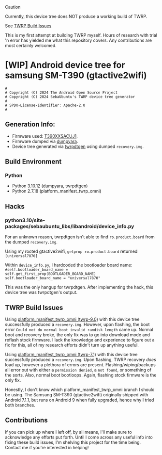 > [!CAUTION]
> Currently, this device tree does NOT produce a working build of TWRP.
>   
> See [TWRP Build Issues](#twrp-build-issues)
>  
> This is my first attempt at building TWRP myself. Hours of research with trial 'n error has yielded me what this repository covers. Any contributions are most certainly welcomed.

# [WIP] Android device tree for samsung SM-T390 (gtactive2wifi)

```
#
# Copyright (C) 2024 The Android Open Source Project
# Copyright (C) 2024 SebaUbuntu's TWRP device tree generator
#
# SPDX-License-Identifier: Apache-2.0
#
```

## Generation Info:

* Firmware used: [T390XXSACUJ1](https://samfw.com/firmware/SM-T390/XAR/T390XXSACUJ1).
* Firmware dumped via [dumpyara](https://github.com/sebaubuntu-python/dumpyara).
* Device tree generated via [twrpdtgen](https://github.com/twrpdtgen/twrpdtgen) using dumped `recovery.img`.

## Build Environment

### Python 

* Python 3.10.12 (dumpyara, twrpdtgen)
* Python 2.7.18 (platform_manifest_twrp_omni)

## Hacks

### python3.10/site-packages/sebaubuntu_libs/libandroid/device_info.py

For an unknown reason, twrpdtgen isn't able to find `ro.product.board` from the dumped `recovery.img`.

Using my rooted gtactive2wifi, `getprop ro.product.board` returned `[universal7870]`

Within `device_info.py`, I hardcoded the bootloader board name:  
`#self.bootloader_board_name = self.get_first_prop(BOOTLOADER_BOARD_NAME)`  
`self.bootloader_board_name = "universal7870"`

This was the only hangup for twrpdtgen. After implementing the hack, this device tree was twrpdtgen's output.

## TWRP Build Issues

Using [platform_manifest_twrp_omni (twrp-9.0)](https://github.com/minimal-manifest-twrp/platform_manifest_twrp_omni/tree/twrp-9.0) with this device tree successfully produced a `recovery.img`. However, upon flashing, the boot error `Could not do normal boot invalid ramdisk length` came up. Normal boot and recovery broke, the only fix was to go into download mode and reflash stock firmware. I lack the knowledge and experience to figure out a fix for this, all of my research efforts didn't turn up anything useful.

Using [platform_manifest_twrp_omni (twrp-7.1)](https://github.com/minimal-manifest-twrp/platform_manifest_twrp_omni/tree/twrp-7.1) with this device tree successfully produced a `recovery.img`. Upon flashing, TWRP recovery *does* load up, however a plethora of errors are present. Flashing/wiping/backups all error out with either a `permission denied`, a `not found`, or something of the sorts. Also, normal boot bootloops. Again, flashing stock firmware is the only fix.

Honestly, I don't know which platform_manifest_twrp_omni branch I should be using. The Samsung SM-T390 (gtactive2wifi) originally shipped with Android 7.1.1, but runs on Android 9 when fully upgraded, hence why I tried both branches.

## Contributions

If you can pick up where I left off, by all means, I'll make sure to acknowledge any efforts put forth. Until I come across any useful info into fixing these build issues, I'm shelving this project for the time being. Contact me if you're interested in helping!
